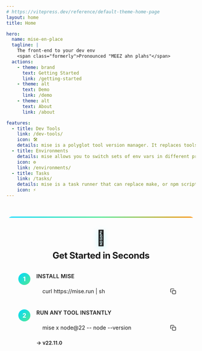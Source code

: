 ```yaml
---
# https://vitepress.dev/reference/default-theme-home-page
layout: home
title: Home

hero:
  name: mise-en-place
  tagline: |
    The front-end to your dev env
    <span class="formerly">Pronounced "MEEZ ahn plahs"</span>
  actions:
    - theme: brand
      text: Getting Started
      link: /getting-started
    - theme: alt
      text: Demo
      link: /demo
    - theme: alt
      text: About
      link: /about

features:
  - title: Dev Tools
    link: /dev-tools/
    icon: 🛠️
    details: mise is a polyglot tool version manager. It replaces tools like asdf, nvm, pyenv, rbenv, etc.
  - title: Environments
    details: mise allows you to switch sets of env vars in different project directories. It can replace direnv.
    icon: ⚙
    link: /environments/
  - title: Tasks
    link: /tasks/
    details: mise is a task runner that can replace make, or npm scripts.
    icon: ⚡
---
```


<div class="quick-setup">
  <div class="setup-header">
    <span class="setup-icon">🚀</span>
    <h3>Get Started in Seconds</h3>
  </div>
  <div class="setup-steps">
    <div class="setup-step">
      <span class="step-number">1</span>
      <div class="step-content">
        <p class="step-label">Install mise</p>
        <div class="code-box">
          <code>curl https://mise.run | sh</code>
          <button class="copy-btn" onclick="navigator.clipboard.writeText('curl https://mise.run | sh')">
            <svg xmlns="http://www.w3.org/2000/svg" width="16" height="16" viewBox="0 0 24 24" fill="none" stroke="currentColor" stroke-width="2">
              <rect x="9" y="9" width="13" height="13" rx="2" ry="2"></rect>
              <path d="M5 15H4a2 2 0 0 1-2-2V4a2 2 0 0 1 2-2h9a2 2 0 0 1 2 2v1"></path>
            </svg>
          </button>
        </div>
      </div>
    </div>
    <div class="setup-step">
      <span class="step-number">2</span>
      <div class="step-content">
        <p class="step-label">Run any tool instantly</p>
        <div class="code-box">
          <code>mise x node@22 -- node --version</code>
          <button class="copy-btn" onclick="navigator.clipboard.writeText('mise x node@22 -- node --version')">
            <svg xmlns="http://www.w3.org/2000/svg" width="16" height="16" viewBox="0 0 24 24" fill="none" stroke="currentColor" stroke-width="2">
              <rect x="9" y="9" width="13" height="13" rx="2" ry="2"></rect>
              <path d="M5 15H4a2 2 0 0 1-2-2V4a2 2 0 0 1 2-2h9a2 2 0 0 1 2 2v1"></path>
            </svg>
          </button>
        </div>
        <p class="step-output">→ v22.11.0</p>
      </div>
    </div>
  </div>
</div>

<style>
.formerly {
    font-size: 0.7em;
    color: #666;
}

.quick-setup {
    max-width: 800px;
    margin: 3rem auto 4rem;
    padding: 2rem;
    background: var(--vp-c-bg-soft);
    border-radius: 16px;
    border: 2px solid var(--vp-c-divider);
    position: relative;
    overflow: hidden;
}

.quick-setup::before {
    content: '';
    position: absolute;
    top: 0;
    left: 0;
    right: 0;
    height: 3px;
    background: linear-gradient(90deg, #00d9ff 0%, #52e892 50%, #ff9100 100%);
    animation: shimmer 3s ease-in-out infinite;
}

.setup-header {
    text-align: center;
    margin-bottom: 2rem;
}

.setup-icon {
    font-size: 2.5rem;
    display: block;
    margin-bottom: 0.5rem;
    filter: drop-shadow(0 4px 8px rgba(0, 217, 255, 0.3));
}

.setup-header h3 {
    font-size: 1.5rem;
    font-weight: 700;
    color: var(--vp-c-text-1);
    margin: 0;
    font-family: var(--vp-font-family-heading);
    letter-spacing: -0.02em;
}

.setup-steps {
    display: flex;
    flex-direction: column;
    gap: 1.5rem;
}

.setup-step {
    display: flex;
    gap: 1rem;
    align-items: flex-start;
}

.step-number {
    display: flex;
    align-items: center;
    justify-content: center;
    width: 32px;
    height: 32px;
    border-radius: 50%;
    background: linear-gradient(135deg, #00d9ff, #52e892);
    color: white;
    font-weight: 700;
    font-size: 1rem;
    flex-shrink: 0;
}

.step-content {
    flex: 1;
}

.step-label {
    font-weight: 600;
    color: var(--vp-c-text-1);
    margin: 0 0 0.5rem 0;
    font-size: 0.9rem;
    text-transform: uppercase;
    letter-spacing: 0.02em;
}

.code-box {
    display: flex;
    align-items: center;
    gap: 0.5rem;
    background: var(--vp-c-code-block-bg);
    border: 1px solid var(--vp-c-divider);
    border-radius: 8px;
    padding: 0.75rem 1rem;
    position: relative;
    transition: all 0.3s ease;
}

.code-box:hover {
    border-color: var(--vp-c-brand-1);
    box-shadow: 0 2px 8px rgba(0, 217, 255, 0.15);
}

.code-box code {
    flex: 1;
    font-family: var(--vp-font-family-mono);
    font-size: 0.9rem;
    color: var(--vp-c-text-1);
    background: none;
    padding: 0;
}

.copy-btn {
    background: transparent;
    border: none;
    color: var(--vp-c-text-3);
    cursor: pointer;
    padding: 4px;
    display: flex;
    align-items: center;
    justify-content: center;
    transition: all 0.2s ease;
}

.copy-btn:hover {
    color: var(--vp-c-brand-1);
    transform: scale(1.1);
}

.copy-btn:active {
    transform: scale(0.95);
}

.step-output {
    margin: 0.5rem 0 0 0;
    color: var(--vp-c-success-1);
    font-family: var(--vp-font-family-mono);
    font-size: 0.85rem;
    font-weight: 600;
}

/* Dark mode adjustments */
.dark .quick-setup {
    background: rgba(255, 255, 255, 0.03);
    border-color: rgba(255, 255, 255, 0.1);
}

.dark .code-box {
    background: rgba(0, 0, 0, 0.3);
}

/* Mobile responsiveness */
@media (max-width: 768px) {
    .quick-setup {
        margin: 2rem 1rem 3rem;
        padding: 1.5rem;
    }

    .setup-icon {
        font-size: 2rem;
    }

    .setup-header h3 {
        font-size: 1.25rem;
    }

    .code-box code {
        font-size: 0.8rem;
    }
}
</style>

